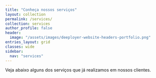 ```yaml
---
title: "Conheça nossos serviços"
layout: collection
permalink: /services/
collection: services
author_profile: false
header:
  image: "/assets/images/deeployer-website-headers-portfolio.png"
entries_layout: grid
classes: wide
sidebar:
  nav: "services"
---
```


Veja abaixo alguns dos serviços que já realizamos em nossos clientes.
